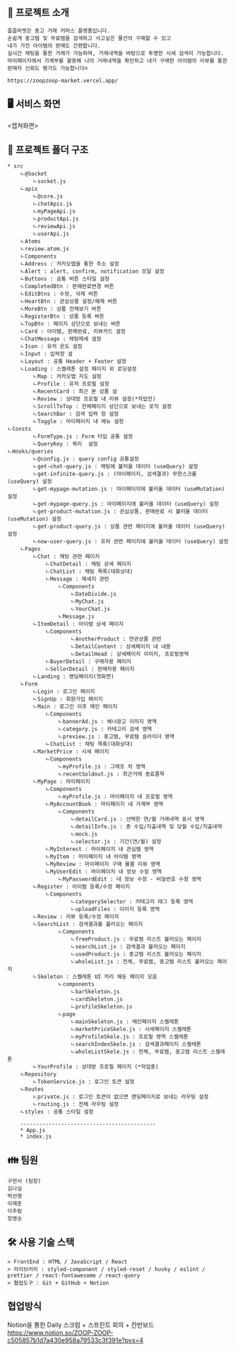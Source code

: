 ## 👀 프로젝트 소개

    줍줍마켓은 중고 거래 커머스 플랫폼입니다.
    손쉽게 중고템 및 무료템을 검색하고 사고싶은 물건의 구매할 수 있고
    내가 가진 아이템의 판매도 간편합니다.
    실시간 채팅을 통한 거래가 가능하며, 거래내역을 바탕으로 투명한 시세 검색이 가능합니다.
    마이페이지에서 가계부를 활용해 나의 거래내역을 확인하고 내가 구매한 아이템의 리뷰를 통한 판매자 신뢰도 평가도 가능합니다☺️
    
    https://zoopzoop-market.vercel.app/

## 🖥️ 서비스 화면

<캡쳐화면>


## 🌳 프로젝트 폴더 구조

    * src
    	ㄴ@Socket
            ㄴsocket.js
        ㄴapis
            ㄴ@core.js
            ㄴchatApis.js
            ㄴmyPageApi.js
            ㄴproductApi.js
            ㄴreviewApi.js
            ㄴuserApi.js	   
        ㄴAtoms
		ㄴreview.atom.js
        ㄴComponents
	    ㄴAddress : 카카오맵을 통한 주소 설정
	    ㄴAlert : alert, confirm, notification 모달 설정
	    ㄴButtons : 공통 버튼 스타일 설정
		ㄴCompletedBtn : 판매완료변경 버튼
		ㄴEditBtns : 수정, 삭제 버튼
		ㄴHeartBtn : 관심상품 설정/해제 버튼
		ㄴMoreBtn : 상품 전체보기 버튼
		ㄴRegisterBtn : 상품 등록 버튼
		ㄴTopBtn : 페이지 상단으로 보내는 버튼
	    ㄴCard : 아이템, 판매완료, 리뷰카드 설정
	    ㄴChatMessage : 채팅메세 설정
	    ㄴIcon : 유저 온도 설정
	    ㄴInput : 입력창 설
	    ㄴLayout : 공통 Header + Footer 설정	    
	    ㄴLoading : 스켈레톤 설정 페이지 외 로딩설정	    
            ㄴMap : 카카오맵 지도 설정
            ㄴProfile : 유저 프로필 설정
            ㄴRecentCard : 최근 본 상품 설
            ㄴReview : 상대방 프로필 내 리뷰 설정(*작업전)
            ㄴScrollToTop : 전체페이지 상단으로 보내는 로직 설정
            ㄴSearchBar : 검색 입력 창 설정
            ㄴToggle : 마이페이지 내 메뉴 설정
	ㄴConsts
            ㄴFormType.js : Form 타입 공통 설정
            ㄴQueryKey : 쿼리  설정    
	ㄴHooks/queries
            ㄴ@config.js : query config 공통설정
            ㄴget-chat-query.js : 채팅에 불러올 데이터 (useQuery) 설정
            ㄴget-infinite-query.js : (마이페이지, 검색결과) 무한스크롤 (useQuery) 설정
            ㄴget-mypage-mutation.js : 마이페이지에 불러올 데이터 (useMutation) 설정
            ㄴget-mypage-query.js : 마이페이지에 불러올 데이터 (useQuery) 설정
            ㄴget-product-mutation.js : 관심상품, 판매완료 시 불러올 데이터 (useMutation) 설정
            ㄴget-product-query.js : 상품 관련 페이지에 불러올 데이터 (useQuery) 설정
            ㄴnow-user-query.js : 유저 관련 페이지에 불러올 데이터 (useQuery) 설정	    
        ㄴPages
            ㄴChat : 채팅 관련 페이지
                ㄴChatDetail : 채팅 상세 페이지
                ㄴChatList : 채팅 목록(대화상대)
                ㄴMessage : 메세지 관련
                    ㄴComponents
                    	ㄴDateDivide.js
                    	ㄴMyChat.js   
                    	ㄴYourChat.js
                    ㄴMessage.js
            ㄴItemDetail : 아이템 상세 페이지	    
                ㄴComponents
                    	ㄴAnotherProduct : 연관상품 관련
                    	ㄴDetailContent : 상세페이지 내 내용
                    	ㄴDetailHead : 상세페이지 이미지, 프로필영역
                ㄴBuyerDetail : 구매자용 페이지
                ㄴSellerDetail : 판매자용 페이지
            ㄴLanding : 랜딩페이지(첫화면)
		ㄴForm 
			ㄴLogin : 로그인 페이지
			ㄴSignUp : 회원가입 페이지
            ㄴMain : 로그인 이후 메인 페이지
                ㄴComponents
                    ㄴbannerAd.js : 배너광고 이미지 영역
                    ㄴcategory.js : 카테고리 검색 영역
                    ㄴpreview.js : 중고템, 무료템 슬라이더 영역
                ㄴChatList : 채팅 목록(대화상대)
            ㄴMarketPrice : 시세 페이지
                ㄴComponents
                    ㄴmyProfile.js : 그래프 차 영역
                    ㄴrecentSoldout.js : 최근거래 종료품목
            ㄴMyPage : 마이페이지 
                ㄴComponents
                    ㄴmyProfile.js : 마이페이지 내 프로필 영역
                ㄴMyAccountBook : 마이페이지 내 가계부 영역
                    ㄴComponents
                    	ㄴdetailCard.js : 선택한 연/월 거래내역 표시 영역
                    	ㄴdetailInfo.js : 총 수입/지출내역 및 당월 수입/지출내역
                    	ㄴmock.js
                    	ㄴselector.js : 기간(연/월) 설정
                ㄴMyInterest : 마이페이지 내 관심템 영역
                ㄴMyItem : 마이페이지 내 아이템 영역
                ㄴMyReview : 마이페이지 구매 물품 리뷰 영역
                ㄴMyUserEdit : 마이페이지 내 정보 수정 영역
                    ㄴMyPasswordEdit : 내 정보 수정 - 비밀번호 수정 영역
            ㄴRegister : 아이템 등록/수정 페이지
                ㄴComponents
                    	ㄴcategorySelector : 카테고리 태그 등록 영역
                    	ㄴuploadFiles : 이미지 등록 영역
            ㄴReview : 리뷰 등록/수정 페이지			
            ㄴSearchList : 검색결과를 불러오는 페이지
                    ㄴComponents
                    	ㄴfreeProduct.js : 무료템 리스트 불러오는 페이지 
                    	ㄴsearchList.js : 검색결과 불러오는 페이지
                    	ㄴusedProduct.js : 중고템 리스트 불러오는 페이지
                    	ㄴwholeList.js : 전체, 무료템, 중고템 리스트 불러오는 페이지
            ㄴSkeleton : 스켈레톤 UI 처리 해둔 페이지 모음
                    ㄴcomponents
                    	ㄴbarSkeleton.js  
                    	ㄴcardSkeleton.js 
                    	ㄴprofileSkeleton.js 
                    ㄴpage
                    	ㄴmainSkeleton.js : 메인페이지 스켈레톤  
                    	ㄴmarketPriceSkele.js : 시세페이지 스켈레톤 
                    	ㄴmyProfileSkele.js : 프로필 영역 스켈레톤 
                    	ㄴsearchIndexSkele.js : 검색결과페이지 스켈레톤 
                    	ㄴwholeListSkele.js : 전체, 무료템, 중고템 리스트 스켈레톤 
            ㄴYourProfile : 상대방 프로필 페이지 (*작업중)
        ㄴRepository
            ㄴTokenService.js : 로그인 토큰 설정 
        ㄴRoutes
            ㄴprivate.js : 로그인 토큰이 없으면 랜딩페이지로 보내는 라우팅 설정
            ㄴrouting.js : 전체 라우팅 설정
        ㄴstyles : 공통 스타일 설정

        -------------------------------------------
        * App.js
        * index.js

## 👪 팀원

    구현서 (팀장)
    김나실
    박선영
    이재훈
    이주람
    장영승

## 🛠️ 사용 기술 스택

    > FrontEnd : HTML / JavaScript / React
    > 라이브러리 : styled-component / styled-reset / husky / eslint / prettier / react-fontawesome / react-query
    > 협업도구 : Git + GitHub + Notion


## 협업방식

Notion을 통한 Daily 스크럼 + 스프린트 회의 + 칸반보드
  https://www.notion.so/ZOOP-ZOOP-c505857b1d7a430e958a79533c3f391e?pvs=4
